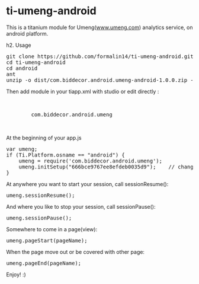 # ti-umeng-android

This is a titanium module for Umeng(www.umeng.com) analytics service, on android platform.

h2. Usage

<pre>
git clone https://github.com/formalin14/ti-umeng-android.git
cd ti-umeng-android
cd android
ant
unzip -o dist/com.biddecor.android.umeng-android-1.0.0.zip -d ~/Library/Application\ Support/Titanium/
</pre>

Then add module in your tiapp.xml with studio or edit directly :

<pre>
<ti:app>
    <modules>
        <module platform="android">com.biddecor.android.umeng</module>
    </modules>
</ti:app>
</pre>

At the beginning of your app.js
<pre>
var umeng;
if (Ti.Platform.osname == "android") {
    umeng = require('com.biddecor.android.umeng');
    umeng.initSetup("666bce9767ee8efdeb0035d9");    // change to your umeng appkey
}
</pre>

At anywhere you want to start your session, call sessionResume():
<pre>
umeng.sessionResume();
</pre>

And where you like to stop your session, call sessionPause():
<pre>
umeng.sessionPause();
</pre>

Somewhere to come in a page(view):
<pre>
umeng.pageStart(pageName);
</pre>

When the page move out or be covered with other page:
<pre>
umeng.pageEnd(pageName);
</pre>

Enjoy! :)


